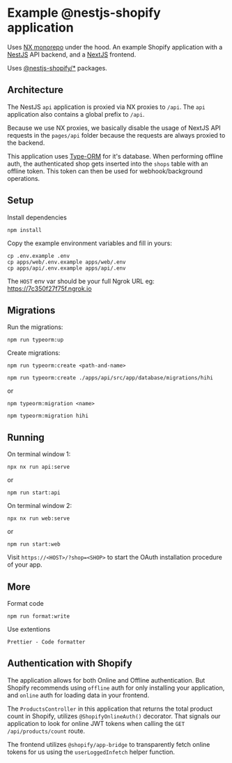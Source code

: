 # Example @nestjs-shopify application

Uses [NX monorepo](https://nx.dev) under the hood. An example Shopify application
with a [NestJS](https://nestjs.com) API backend, and a [NextJS](https://nextjs.org) frontend.

Uses [@nestjs-shopify/*](https://github.com/nestjs-shopify/nestjs-shopify) packages.

## Architecture

The NestJS `api` application is proxied via NX proxies to `/api`. The `api` application also contains
a global prefix to `/api`.

Because we use NX proxies, we basically disable the usage of NextJS API requests in the `pages/api` folder because the requests are always proxied to the backend.

This application uses [Type-ORM](https://typeorm.io/) for it's database. When performing offline auth, the authenticated shop gets inserted into the `shops` table with an offline token. This token can then be used for webhook/background operations.

## Setup

Install dependencies

```
npm install
```

Copy the example environment variables and fill in yours:

```
cp .env.example .env
cp apps/web/.env.example apps/web/.env
cp apps/api/.env.example apps/api/.env
```

The `HOST` env var should be your full Ngrok URL eg: https://7c350f27f75f.ngrok.io

## Migrations

Run the migrations:

```
npm run typeorm:up
```

Create migrations:
```
npm run typeorm:create <path-and-name>

npm run typeorm:create ./apps/api/src/app/database/migrations/hihi
```
or
```
npm typeorm:migration <name>

npm typeorm:migration hihi
```


## Running

On terminal window 1:

```
npx nx run api:serve
```
or
```
npm run start:api
```

On terminal window 2:

```
npx nx run web:serve
```
or
```
npm run start:web
```

Visit `https://<HOST>/?shop=<SHOP>` to start the OAuth installation procedure of your app.

## More

Format code

```
npm run format:write
```

Use extentions
```
Prettier - Code formatter
```

## Authentication with Shopify

The application allows for both Online and Offline authentication. But Shopify recommends using
`offline` auth for only installing your application, and `online` auth for loading data in your frontend.

The `ProductsController` in this application that returns the total product count in Shopify, utilizes `@ShopifyOnlineAuth()` decorator. That signals our application to look for online JWT tokens when calling the `GET /api/products/count` route.

The frontend utilizes `@shopify/app-bridge` to transparently fetch online tokens for us using the `userLoggedInfetch` helper function.
